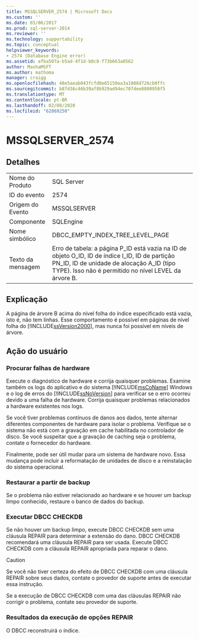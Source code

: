 ```yaml
---
title: MSSQLSERVER_2574 | Microsoft Docs
ms.custom: ''
ms.date: 03/06/2017
ms.prod: sql-server-2014
ms.reviewer: ''
ms.technology: supportability
ms.topic: conceptual
helpviewer_keywords:
- 2574 (Database Engine error)
ms.assetid: efba507a-b5ad-4f1d-b0c8-f73b663a0562
author: MashaMSFT
ms.author: mathoma
manager: craigg
ms.openlocfilehash: 48e5aeab043fcfd0e65150ea3a1008d726cb0ffc
ms.sourcegitcommit: b87d36c46b39af8b929ad94ec707dee8800950f5
ms.translationtype: MT
ms.contentlocale: pt-BR
ms.lasthandoff: 02/08/2020
ms.locfileid: "62869250"
---
```

# <a name="mssqlserver_2574"></a>MSSQLSERVER_2574
    
## <a name="details"></a>Detalhes  
  
|||  
|-|-|  
|Nome do Produto|SQL Server|  
|ID do evento|2574|  
|Origem do Evento|MSSQLSERVER|  
|Componente|SQLEngine|  
|Nome simbólico|DBCC_EMPTY_INDEX_TREE_LEVEL_PAGE|  
|Texto da mensagem|Erro de tabela: a página P_ID está vazia na ID de objeto O_ID, ID de índice I_ID, ID de partição PN_ID, ID de unidade de alocação A_ID (tipo TYPE). Isso não é permitido no nível LEVEL da árvore B.|  
  
## <a name="explanation"></a>Explicação  
 A página de árvore B acima do nível folha do índice especificado está vazia, isto é, não tem linhas. Esse comportamento é possível em páginas de nível folha do [!INCLUDE[ssVersion2000](../../includes/ssversion2000-md.md)], mas nunca foi possível em níveis de árvore.  
  
## <a name="user-action"></a>Ação do usuário  
  
### <a name="look-for-hardware-failure"></a>Procurar falhas de hardware  
 Execute o diagnóstico de hardware e corrija quaisquer problemas. Examine também os logs do aplicativo e do sistema [!INCLUDE[msCoName](../../includes/msconame-md.md)] Windows e o log de erros do [!INCLUDE[ssNoVersion](../../includes/ssnoversion-md.md)] para verificar se o erro ocorreu devido a uma falha de hardware. Corrija quaisquer problemas relacionados a hardware existentes nos logs.  
  
 Se você tiver problemas contínuos de danos aos dados, tente alternar diferentes componentes de hardware para isolar o problema. Verifique se o sistema não está com a gravação em cache habilitada no controlador de disco. Se você suspeitar que a gravação de caching seja o problema, contate o fornecedor do hardware.  
  
 Finalmente, pode ser útil mudar para um sistema de hardware novo. Essa mudança pode incluir a reformatação de unidades de disco e a reinstalação do sistema operacional.  
  
### <a name="restore-from-backup"></a>Restaurar a partir de backup  
 Se o problema não estiver relacionado ao hardware e se houver um backup limpo conhecido, restaure o banco de dados do backup.  
  
### <a name="run-dbcc-checkdb"></a>Executar DBCC CHECKDB  
 Se não houver um backup limpo, execute DBCC CHECKDB sem uma cláusula REPAIR para determinar a extensão do dano. DBCC CHECKDB recomendará uma cláusula REPAIR para ser usada. Execute DBCC CHECKDB com a cláusula REPAIR apropriada para reparar o dano.  
  
> [!CAUTION]  
>  Se você não tiver certeza do efeito de DBCC CHECKDB com uma cláusula REPAIR sobre seus dados, contate o provedor de suporte antes de executar essa instrução.  
  
 Se a execução de DBCC CHECKDB com uma das cláusulas REPAIR não corrigir o problema, contate seu provedor de suporte.  
  
### <a name="results-of-running-repair-options"></a>Resultados da execução de opções REPAIR  
 O DBCC reconstruirá o índice.  
  
  
